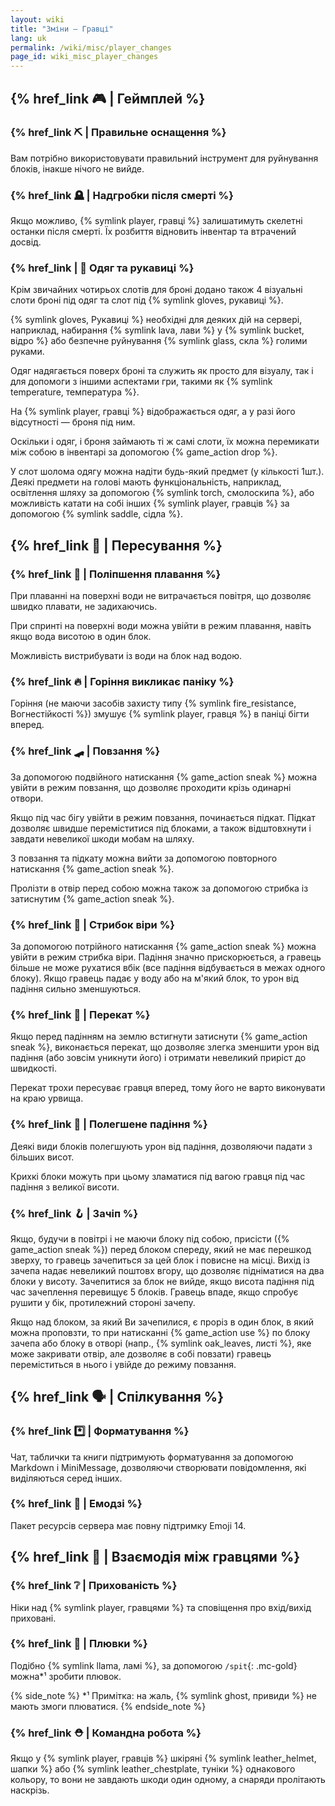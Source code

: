 ```yaml
---
layout: wiki
title: "Зміни — Гравці"
lang: uk
permalink: /wiki/misc/player_changes
page_id: wiki_misc_player_changes
---
```


## {% href_link 🎮️ | Геймплей %}

### {% href_link ⛏️ | Правильне оснащення %}
Вам потрібно використовувати правильний інструмент для руйнування блоків, інакше нічого не вийде.

### {% href_link 🪦 | Надгробки після смерті %}
Якщо можливо, {% symlink player, гравці %} залишатимуть скелетні останки після смерті. Їх розбиття відновить інвентар та втрачений досвід.

### {% href_link | 👕 Одяг та рукавиці %}
Крім звичайних чотирьох слотів для броні додано також 4 візуальні слоти броні під одяг та слот під {% symlink gloves, рукавиці %}.

{% symlink gloves, Рукавиці %} необхідні для деяких дій на сервері, наприклад, набирання {% symlink lava, лави %} у {% symlink bucket, відро %} або безпечне руйнування {% symlink glass, скла %} голими руками.

Одяг надягається поверх броні та служить як просто для візуалу, так і для допомоги з іншими аспектами гри, такими як {% symlink temperature, температура %}.

На {% symlink player, гравці %} відображається одяг, а у разі його відсутності — броня під ним.

Оскільки і одяг, і броня займають ті ж самі слоти, їх можна перемикати між собою в інвентарі за допомогою {% game_action drop %}.

У слот шолома одягу можна надіти будь-який предмет (у кількості 1шт.). Деякі предмети на голові мають функціональність, наприклад, освітлення шляху за допомогою {% symlink torch, смолоскипа %}, або можливість катати на собі інших {% symlink player, гравців %} за допомогою {% symlink saddle, сідла %}.



## {% href_link 🤸 | Пересування %}

### {% href_link 🌊 | Поліпшення плавання %}
При плаванні на поверхні води не витрачається повітря, що дозволяє швидко плавати, не задихаючись.

При спринті на поверхні води можна увійти в режим плавання, навіть якщо вода висотою в один блок.

Можливість вистрибувати із води на блок над водою.

### {% href_link 🔥 | Горіння викликає паніку %}
Горіння (не маючи засобів захисту типу {% symlink fire_resistance, Вогнестійкості %}) змушує {% symlink player, гравця %} в паніці бігти вперед.

### {% href_link 🛹 | Повзання %}
За допомогою подвійного натискання {% game_action sneak %} можна увійти в режим повзання, що дозволяє проходити крізь одинарні отвори.

Якщо під час бігу увійти в режим повзання, починається підкат. Підкат дозволяє швидше переміститися під блоками, а також відштовхнути і завдати невеликої шкоди мобам на шляху.

З повзання та підкату можна вийти за допомогою повторного натискання {% game_action sneak %}.

Пролізти в отвір перед собою можна також за допомогою стрибка із затиснутим {% game_action sneak %}.

### {% href_link 💨 | Стрибок віри %}
За допомогою потрійного натискання {% game_action sneak %} можна увійти в режим стрибка віри. Падіння значно прискорюється, а гравець більше не може рухатися вбік (все падіння відбувається в межах одного блоку). Якщо гравець падає у воду або на м'який блок, то урон від падіння сильно зменшуються.

### {% href_link 🍥 | Перекат %}
Якщо перед падінням на землю встигнути затиснути {% game_action sneak %}, виконається перекат, що дозволяє злегка зменшити урон від падіння (або зовсім уникнути його) і отримати невеликий приріст до швидкості.

Перекат трохи пересуває гравця вперед, тому його не варто виконувати на краю урвища.

### {% href_link 🌾 | Полегшене падіння %}
Деякі види блоків полегшують урон від падіння, дозволяючи падати з більших висот.

Крихкі блоки можуть при цьому зламатися під вагою гравця під час падіння з великої висоти.

### {% href_link 🪝 | Зачіп %}
Якщо, будучи в повітрі і не маючи блоку під собою, присісти ({% game_action sneak %}) перед блоком спереду, який не має перешкод зверху, то гравець зачепиться за цей блок і повисне на місці. Вихід із зачепа надає невеликий поштовх вгору, що дозволяє підніматися на два блоки у висоту. Зачепитися за блок не вийде, якщо висота падіння під час зачеплення перевищує 5 блоків. Гравець впаде, якщо спробує рушити у бік, протилежний стороні зачепу.

Якщо над блоком, за який Ви зачепилися, є проріз в один блок, в який можна проповзти, то при натисканні {% game_action use %} по блоку зачепа або блоку в отворі (напр., {% symlink oak_leaves, листі %}, яке може закривати отвір, але дозволяє в собі повзати) гравець переміститься в нього і увійде до режиму повзання.



## {% href_link 🗣️ | Спілкування %}

### {% href_link *️⃣ | Форматування %}
Чат, таблички та книги підтримують форматування за допомогою Markdown і MiniMessage, дозволяючи створювати повідомлення, які виділяються серед інших.

### {% href_link 💖 | Емодзі %}
Пакет ресурсів сервера має повну підтримку Emoji 14.



## {% href_link 🤝 | Взаємодія між гравцями %}

### {% href_link ❔ | Прихованість %}
Ніки над {% symlink player, гравцями %} та сповіщення про вхід/вихід приховані.

### {% href_link 🦙 | Плювки %}
Подібно {% symlink llama, ламі %}, за допомогою `/spit`{: .mc-gold} можна*¹ зробити плювок.

{% side_note %}
*¹ Примітка: на жаль, {% symlink ghost, привиди %} не мають змоги плюватися.
{% endside_note %}

### {% href_link ⛑️ | Командна робота %}
Якщо у {% symlink player, гравців %} шкіряні {% symlink leather_helmet, шапки %} або {% symlink leather_chestplate, туніки %} однакового кольору, то вони не завдають шкоди один одному, а снаряди пролітають наскрізь.
